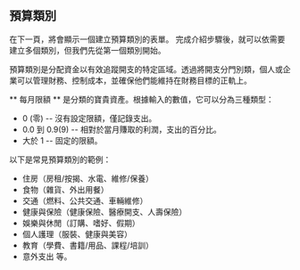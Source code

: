 ## 預算類別

在下一頁，將會顯示一個建立預算類別的表單。
完成介紹步驟後，就可以依需要建立多個類別，但我們先從第一個類別開始。

預算類別是分配資金以有效追蹤開支的特定區域。透過將開支分門別類，個人或企業可以管理財務、控制成本，並確保他們能維持在財務目標的正軌上。

** 每月限額 ** 是分類的寶貴資產。根據輸入的數值，它可以分為三種類型：
- 0 (零) -- 沒有設定限額，僅記錄支出。
- 0.0 到 0.9(9) -- 相對於當月賺取的利潤，支出的百分比。
- 大於 1 -- 固定的限額。

以下是常見預算類別的範例：
- 住房（房租/按揭、水電、維修/保養）
- 食物（雜貨、外出用餐）
- 交通（燃料、公共交通、車輛維修）
- 健康與保險（健康保險、醫療開支、人壽保險）
- 娛樂與休閒（訂購、嗜好、假期）
- 個人護理（服裝、健康與美容）
- 教育（學費、書籍/用品、課程/培訓）
- 意外支出
等。
